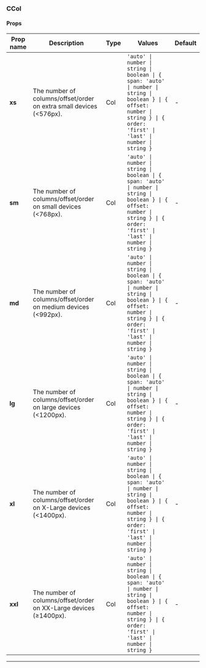 ### CCol

#### Props

| Prop name | Description                                                         | Type | Values                                                                                                                                                                         | Default |
| --------- | ------------------------------------------------------------------- | ---- | ------------------------------------------------------------------------------------------------------------------------------------------------------------------------------ | ------- |
| **xs**    | The number of columns/offset/order on extra small devices (<576px). | Col  | `'auto' \| number \| string \| boolean \| { span: 'auto' \| number \| string \| boolean } \| { offset: number \| string } \| { order: 'first' \| 'last' \| number \| string }` | -       |
| **sm**    | The number of columns/offset/order on small devices (<768px).       | Col  | `'auto' \| number \| string \| boolean \| { span: 'auto' \| number \| string \| boolean } \| { offset: number \| string } \| { order: 'first' \| 'last' \| number \| string }` | -       |
| **md**    | The number of columns/offset/order on medium devices (<992px).      | Col  | `'auto' \| number \| string \| boolean \| { span: 'auto' \| number \| string \| boolean } \| { offset: number \| string } \| { order: 'first' \| 'last' \| number \| string }` | -       |
| **lg**    | The number of columns/offset/order on large devices (<1200px).      | Col  | `'auto' \| number \| string \| boolean \| { span: 'auto' \| number \| string \| boolean } \| { offset: number \| string } \| { order: 'first' \| 'last' \| number \| string }` | -       |
| **xl**    | The number of columns/offset/order on X-Large devices (<1400px).    | Col  | `'auto' \| number \| string \| boolean \| { span: 'auto' \| number \| string \| boolean } \| { offset: number \| string } \| { order: 'first' \| 'last' \| number \| string }` | -       |
| **xxl**   | The number of columns/offset/order on XX-Large devices (≥1400px).   | Col  | `'auto' \| number \| string \| boolean \| { span: 'auto' \| number \| string \| boolean } \| { offset: number \| string } \| { order: 'first' \| 'last' \| number \| string }` | -       |

---
